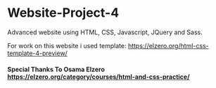 # Website-Project-4
Advanced website using HTML, CSS, Javascript, JQuery and Sass.

For work on this website i used template: https://elzero.org/html-css-template-4-preview/

#### Special Thanks To Osama Elzero https://elzero.org/category/courses/html-and-css-practice/

